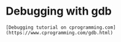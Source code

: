 # Debugging with gdb

    [Debugging tutorial on cprogramming.com](https://www.cprogramming.com/gdb.html)
